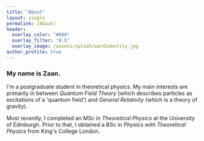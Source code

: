 ```yaml
---
title: "About"
layout: single
permalink: /About/
header:
  overlay_color: "#000"
  overlay_filter: "0.5"
  overlay_image: /assets/splash/wardidentity.jpg
author_profile: true
---
```

### My name is Zaan.
I'm a postgraduate student in theoretical physics. My main interests are primarily in between *Quantum Field Theory* (which describes particles as excitations of a 'quantum field') and *General Relativity* (which is a theory of gravity).

Most recently, I completed an MSc in *Theoretical Physics* at the University of Edinburgh. Prior to that, I obtained a BSc in *Physics with Theoretical Physics* from King's College London.